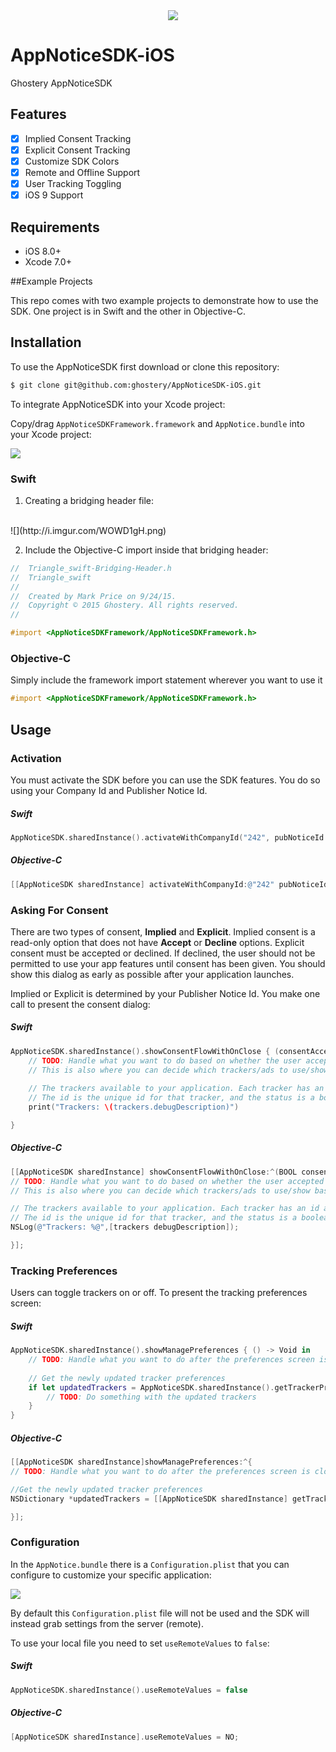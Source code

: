 <div style="text-align:center;margin-left:15px"><img src="http://i.imgur.com/yDr7WeL.png" /></div>


# AppNoticeSDK-iOS
Ghostery AppNoticeSDK

## Features

- [x] Implied Consent Tracking
- [x] Explicit Consent Tracking
- [x] Customize SDK Colors
- [x] Remote and Offline Support
- [x] User Tracking Toggling
- [x] iOS 9 Support

## Requirements

- iOS 8.0+
- Xcode 7.0+

##Example Projects

This repo comes with two example projects to demonstrate how to use the SDK. One project is in Swift and the other in Objective-C.

## Installation

To use the AppNoticeSDK first download or clone this repository:

```bash
$ git clone git@github.com:ghostery/AppNoticeSDK-iOS.git
```

To integrate AppNoticeSDK into your Xcode project:

Copy/drag `AppNoticeSDKFramework.framework` and `AppNotice.bundle` into your Xcode project:
  
![](http://i.imgur.com/5YOGvkP.png)

### Swift

  1.  Creating a bridging header file:
  <br>
![](http://i.imgur.com/WOWD1gH.png)

  2.  Include the Objective-C import inside that bridging header:

```objective-c
//  Triangle_swift-Bridging-Header.h
//  Triangle_swift
//
//  Created by Mark Price on 9/24/15.
//  Copyright © 2015 Ghostery. All rights reserved.
//

#import <AppNoticeSDKFramework/AppNoticeSDKFramework.h>
```

### Objective-C

Simply include the framework import statement wherever you want to use it

```objective-c
#import <AppNoticeSDKFramework/AppNoticeSDKFramework.h>
```

## Usage

### Activation

You must activate the SDK before you can use the SDK features. You do so using your Company Id and Publisher Notice Id.

##### Swift

```swift
AppNoticeSDK.sharedInstance().activateWithCompanyId("242", pubNoticeId: "6107")
```

##### Objective-C

```objective-c
[[AppNoticeSDK sharedInstance] activateWithCompanyId:@"242" pubNoticeId:@"6107"];
```

### Asking For Consent

There are two types of consent, **Implied** and **Explicit**. Implied consent is a read-only option that does not have **Accept** or **Decline** options. Explicit consent must be accepted or declined. If declined, the user should not be permitted to use your app features until consent has been given. You should show this dialog as early as possible after your application launches.

Implied or Explicit is determined by your Publisher Notice Id. You make one call to present the consent dialog:

##### Swift

```swift
AppNoticeSDK.sharedInstance().showConsentFlowWithOnClose { (consentAccepted, consentSkipped, trackers) -> Void in
    // TODO: Handle what you want to do based on whether the user accepted or declined consent.
    // This is also where you can decide which trackers/ads to use/show based on the trackersArray preferences.
            
    // The trackers available to your application. Each tracker has an id and a status.
    // The id is the unique id for that tracker, and the status is a boolean value (true or false).            
    print("Trackers: \(trackers.debugDescription)")

}
```

##### Objective-C

```objective-c
[[AppNoticeSDK sharedInstance] showConsentFlowWithOnClose:^(BOOL consentAccepted, BOOL consentSkipped, NSDictionary *trackers) {
// TODO: Handle what you want to do based on whether the user accepted or declined consent.
// This is also where you can decide which trackers/ads to use/show based on the trackersArray preferences.

// The trackers available to your application. Each tracker has an id and a status.
// The id is the unique id for that tracker, and the status is a boolean value (YES or NO).
NSLog(@"Trackers: %@",[trackers debugDescription]);

}];
```

### Tracking Preferences
Users can toggle trackers on or off. To present the tracking preferences screen:

##### Swift

```swift
AppNoticeSDK.sharedInstance().showManagePreferences { () -> Void in
    // TODO: Handle what you want to do after the preferences screen is closed.
            
    // Get the newly updated tracker preferences
    if let updatedTrackers = AppNoticeSDK.sharedInstance().getTrackerPreferences() as? Dictionary<String, NSNumber> {
        // TODO: Do something with the updated trackers
    }
}
```

##### Objective-C

```objective-c
[[AppNoticeSDK sharedInstance]showManagePreferences:^{
// TODO: Handle what you want to do after the preferences screen is closed.

//Get the newly updated tracker preferences
NSDictionary *updatedTrackers = [[AppNoticeSDK sharedInstance] getTrackerPreferences];

}];
```

### Configuration

In the `AppNotice.bundle` there is a `Configuration.plist` that you can configure to customize your specific application:

![](http://i.imgur.com/GHQamgR.png)

By default this `Configuration.plist` file will not be used and the SDK will instead grab settings from the server (remote).

To use your local file you need to set `useRemoteValues` to `false`:

##### Swift

```swift
AppNoticeSDK.sharedInstance().useRemoteValues = false
```

##### Objective-C

```objective-c
[AppNoticeSDK sharedInstance].useRemoteValues = NO;
```
